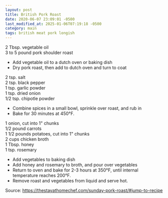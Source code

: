```yaml
---
layout: post
title: British Pork Roast
date: 2020-06-07 23:09:01 -0500
last_modified_at: 2025-01-06T07:19:18 -0500
category: main
tags: british meat pork longish
---
```

2 Tbsp. vegetable oil  
3 to 5 pound pork shoulder roast  

  * Add vegetable oil to a dutch oven or baking dish
  * Dry pork roast, then add to dutch oven and turn to coat

2 tsp. salt  
2 tsp. black pepper  
1 tsp. garlic powder  
1 tsp. dried onion  
1/2 tsp. chipotle powder  

  * Combine spices in a small bowl, sprinkle over roast, and rub in
  * Bake for 30 minutes at 450°F.

1 onion, cut into 1" chunks  
1/2 pound carrots  
1 1/2 pounds potatoes, cut into 1" chunks  
2 cups chicken broth  
1 Tbsp. honey  
1 tsp. rosemary  

  * Add vegetables to baking dish
  * Add honey and rosemary to broth, and pour over vegetables
  * Return to oven and bake for 2-3 hours at 350°F, until internal temperature reaches 200°F.
  * Remove roast and vegetables from liquid and serve hot.

Source: <https://thestayathomechef.com/sunday-pork-roast/#jump-to-recipe>
